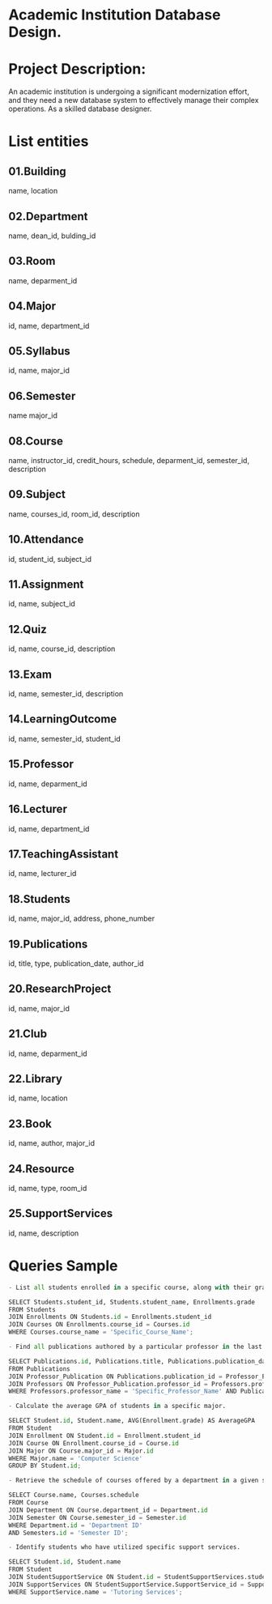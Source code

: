 # Academic Institution Database Design.

# Project Description:
An academic institution is undergoing a significant modernization effort, and they need a new
database system to effectively manage their complex operations. As a skilled database
designer.

# List entities

## 01.Building
name,
location

## 02.Department
name,
dean_id,
bulding_id

## 03.Room
name,
deparment_id

## 04.Major
id,
name,
department_id

##  05.Syllabus
id,
name,
major_id

## 06.Semester
name
major_id

## 08.Course
name, 
instructor_id,
credit_hours,
schedule,
deparment_id,
semester_id,
description

## 09.Subject
name,
courses_id,
room_id,
description

## 10.Attendance
id,
student_id,
subject_id

## 11.Assignment
id,
name,
subject_id

## 12.Quiz
id,
name,
course_id,
description

## 13.Exam
id,
name,
semester_id,
description

## 14.LearningOutcome
id,
name,
semester_id,
student_id

## 15.Professor
id,
name,
deparment_id

## 16.Lecturer
id,
name,
department_id

## 17.TeachingAssistant
id,
name,
lecturer_id

## 18.Students
id, 
name,
major_id,
address,
phone_number

## 19.Publications
id,
title,
type,
publication_date,
author_id

## 20.ResearchProject
id,
name,
major_id

## 21.Club
id,
name,
deparment_id

## 22.Library
id,
name,
location

## 23.Book
id,
name,
author,
major_id

## 24.Resource
id,
name,
type,
room_id

## 25.SupportServices
id,
name,
description

# Queries Sample
```python
- List all students enrolled in a specific course, along with their grades.

SELECT Students.student_id, Students.student_name, Enrollments.grade
FROM Students
JOIN Enrollments ON Students.id = Enrollments.student_id
JOIN Courses ON Enrollments.course_id = Courses.id
WHERE Courses.course_name = 'Specific_Course_Name';

```


```python
- Find all publications authored by a particular professor in the last five years.

SELECT Publications.id, Publications.title, Publications.publication_date
FROM Publications
JOIN Professor_Publication ON Publications.publication_id = Professor_Publication.publication_id
JOIN Professors ON Professor_Publication.professor_id = Professors.professor_id
WHERE Professors.professor_name = 'Specific_Professor_Name' AND Publications.publication_date >= DATE_SUB(CURDATE(), INTERVAL 5 YEAR);

```


```python
- Calculate the average GPA of students in a specific major.

SELECT Student.id, Student.name, AVG(Enrollment.grade) AS AverageGPA
FROM Student
JOIN Enrollment ON Student.id = Enrollment.student_id
JOIN Course ON Enrollment.course_id = Course.id
JOIN Major ON Course.major_id = Major.id
WHERE Major.name = 'Computer Science'
GROUP BY Student.id;

```


```python
- Retrieve the schedule of courses offered by a department in a given semester.

SELECT Course.name, Courses.schedule
FROM Course
JOIN Department ON Course.department_id = Department.id
JOIN Semester ON Course.semester_id = Semester.id
WHERE Department.id = 'Department ID'
AND Semesters.id = 'Semester ID';

```


```python
- Identify students who have utilized specific support services.

SELECT Student.id, Student.name
FROM Student
JOIN StudentSupportService ON Student.id = StudentSupportServices.student_id
JOIN SupportServices ON StudentSupportService.SupportService_id = SupportService.id
WHERE SupportService.name = 'Tutoring Services';

```
